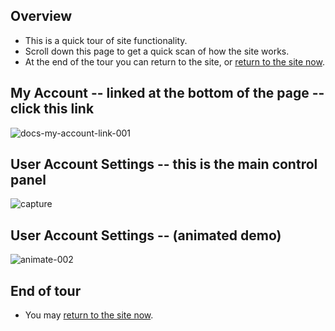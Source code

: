 ## Overview

* This is a quick tour of site functionality.
* Scroll down this page to get a quick scan of how the site works.
* At the end of the tour you can return to the site, or [return to the site now](https://businessgrp-stage.uoregon.edu/user).

## My Account -- linked at the bottom of the page -- click this link

![docs-my-account-link-001](https://cloud.githubusercontent.com/assets/4074354/19358131/9841dd6e-9129-11e6-8b24-ef06ec328cf6.png)

## User Account Settings -- this is the main control panel

![capture](https://cloud.githubusercontent.com/assets/4074354/19360389/29ef5440-9133-11e6-9da8-a7e98e651565.PNG)

## User Account Settings -- (animated demo)

![animate-002](https://cloud.githubusercontent.com/assets/4074354/19360882/373621fe-9135-11e6-909b-0597809725be.gif)

## End of tour
* You may [return to the site now](https://businessgrp-stage.uoregon.edu/user).

